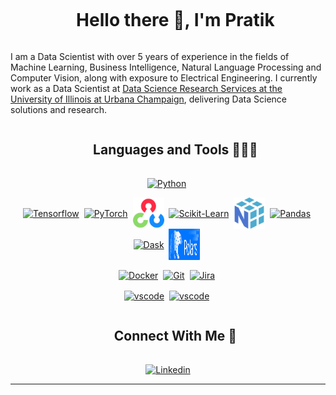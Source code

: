 <!--h1 without bottom border-->
<div id="user-content-toc">
  <ul align="center">
    <summary><h1 style="display: inline-block">Hello there 👋, I'm Pratik</h1></summary>
  </ul>
</div>

I am a Data Scientist with over 5 years of experience in the fields of Machine Learning, Business Intelligence, Natural Language Processing and Computer Vision, along with exposure to Electrical Engineering. I currently work as a Data Scientist at [Data Science Research Services at the University of Illinois at Urbana Champaign]((https://dsrs.illinois.edu)), delivering Data Science solutions and research.

<!--h2 without bottom border-->
<div id="user-content-toc">
  <ul align="center">
    <summary><h2 style="display: inline-block">Languages and Tools 👨🏻‍💻</h2></summary>
  </ul>
</div>

<p align="center">
 <a href="https://www.python.org/" target="blank"><img align="center" src="https://skillicons.dev/icons?i=py" alt="Python" height="50" width="50" /></a>&nbsp;

<p align="center">
 <a href="https://www.tensorflow.org/" target="blank"><img align="center" src="https://skillicons.dev/icons?i=tensorflow" alt="Tensorflow" height="50" width="50" /></a>&nbsp;
 <a href="https://pytorch.org/" target="blank"><img align="center" src="https://skillicons.dev/icons?i=pytorch" alt="PyTorch" height="50" width="50" /></a>&nbsp;
 <a href="https://opencv.org/" target="blank"><img align="center" src="https://raw.githubusercontent.com/devicons/devicon/1119b9f84c0290e0f0b38982099a2bd027a48bf1/icons/opencv/opencv-original.svg" alt="OpenCV" height="50" width="50" /></a>&nbsp;
   <a href="https://scikit-learn.org/stable/" target="blank"><img align="center" src="https://upload.wikimedia.org/wikipedia/commons/0/05/Scikit_learn_logo_small.svg" alt="Scikit-Learn" height="50" width="50" /></a>&nbsp;
 <a href="https://numpy.org/" target="blank"><img align="center" src="https://raw.githubusercontent.com/devicons/devicon/1119b9f84c0290e0f0b38982099a2bd027a48bf1/icons/numpy/numpy-original.svg" alt="Numpy" height="50" width="50" /></a>&nbsp;
   <a href="https://pandas.pydata.org" target="blank"><img align="center" src="https://pandas.pydata.org/static/img/pandas_white.svg" alt="Pandas" height="50" width="50" /></a>&nbsp;
 <a href="https://www.dask.org" target="blank"><img align="center" src="https://docs.dask.org/en/latest/_images/dask_icon.svg" alt="Dask" height="50" width="50" /></a>&nbsp;
 <a href="https://pola.rs" target="blank"><img align="center" src="https://raw.githubusercontent.com/pola-rs/polars-static/master/banner/polars_github_banner.svg" alt="Dask" height="50" width="50" /></a>&nbsp;


<p align="center">
 <a href="https://www.docker.com/" target="blank"><img align="center" src="https://skillicons.dev/icons?i=docker" alt="Docker" height="50" width="50" /></a>&nbsp;
 <a href="https://git-scm.com/" target="blank"><img align="center" src="https://skillicons.dev/icons?i=git" alt="Git" height="50" width="50" /></a>&nbsp;
 <a href="https://www.atlassian.com/software/jira" target="blank"><img align="center" src="https://commons.wikimedia.org/wiki/File:Jira_(Software)_logo.svg#/media/File:Jira_(Software)_logo.svg" alt="Jira" height="50" width="50" /></a>&nbsp;
</p>

<p align="center">
 <a href="https://www.jetbrains.com/pycharm/" target="blank"><img align="center" src="https://skillicons.dev/icons?i=pycharm" alt="vscode" height="50" width="50" /></a>&nbsp;
 <a href="https://code.visualstudio.com/" target="blank"><img align="center" src="https://skillicons.dev/icons?i=vscode" alt="vscode" height="50" width="50" /></a>&nbsp;  
</p>


<!-- Connect with me -->
<!--h2 without bottom border-->
<div id="user-content-toc">
  <ul align="center">
    <summary><h2 style="display: inline-block">Connect With Me 🤝</h2></summary>
  </ul>
</div>

<p align="center">
<a href="https://www.linkedin.com/in/pratikrelekar/" target="blank"><img align="center" src="https://skillicons.dev/icons?i=linkedin" alt="Linkedin" height="50" width="50" /></a>  
</p>

---

